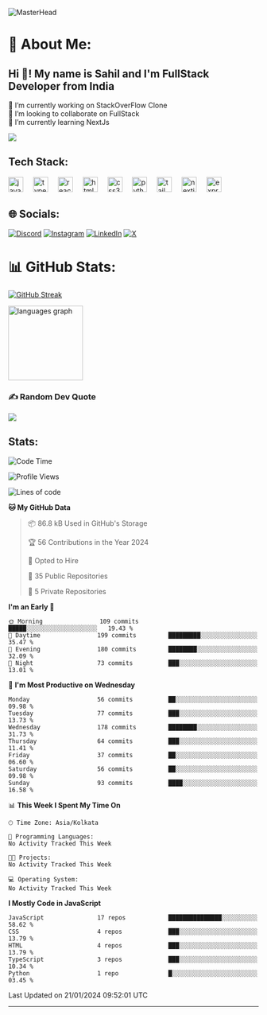 ![MasterHead](https://user-images.githubusercontent.com/10498744/210012254-234538ff-d198-48aa-8964-37e6fd45d227.gif)
# 💫 About Me:
<h2 align="left">Hi 👋! My name is Sahil and I'm FullStack Developer from India</h2>
🔭 I’m currently working on StackOverFlow Clone<br>👯 I’m looking to collaborate on FullStack<br>🌱 I’m currently learning NextJs<br>

<p></p>

[![](https://visitcount.itsvg.in/api?id=Zydiag&icon=0&color=5)](https://visitcount.itsvg.in)

## Tech Stack:
<div align="left">
  <img src="https://cdn.jsdelivr.net/gh/devicons/devicon/icons/javascript/javascript-original.svg" height="30" alt="javascript logo"  />
  <img width="12" />
  <img src="https://cdn.jsdelivr.net/gh/devicons/devicon/icons/typescript/typescript-original.svg" height="30" alt="typescript logo"  />
  <img width="12" />
  <img src="https://cdn.jsdelivr.net/gh/devicons/devicon/icons/react/react-original.svg" height="30" alt="react logo"  />
  <img width="12" />
  <img src="https://cdn.jsdelivr.net/gh/devicons/devicon/icons/html5/html5-original.svg" height="30" alt="html5 logo"  />
  <img width="12" />
  <img src="https://cdn.jsdelivr.net/gh/devicons/devicon/icons/css3/css3-original.svg" height="30" alt="css3 logo"  />
  <img width="12" />
  <img src="https://cdn.jsdelivr.net/gh/devicons/devicon/icons/python/python-original.svg" height="30" alt="python logo"  />
  <img width="12" />
  <img src="https://cdn.simpleicons.org/tailwindcss/06B6D4" height="30" alt="tailwindcss logo"  />
  <img width="12" />
  <img src="https://cdn.simpleicons.org/nextdotjs/000000" height="30" alt="nextjs logo"  />
  <img width="12" />
  <img src="https://cdn.jsdelivr.net/gh/devicons/devicon/icons/express/express-original.svg" height="30" alt="express logo"  />
</div>



## 🌐 Socials:
[![Discord](https://img.shields.io/badge/Discord-%237289DA.svg?logo=discord&logoColor=white)](https://discord.gg/https://discord.gg/WXr2pfp2) [![Instagram](https://img.shields.io/badge/Instagram-%23E4405F.svg?logo=Instagram&logoColor=white)](https://instagram.com/s_lakha29) [![LinkedIn](https://img.shields.io/badge/LinkedIn-%230077B5.svg?logo=linkedin&logoColor=white)](https://linkedin.com/in/Zydiag) [![X](https://img.shields.io/badge/X-black.svg?logo=X&logoColor=white)](https://x.com/Zydiag) 
# 📊 GitHub Stats:
<div align="left" gap="5">
  
[![GitHub Streak](https://streak-stats.demolab.com/?user=zydiag&theme=radical)](https://git.io/streak-stats)

  <!--   <img src="https://github-readme-stats.vercel.app/api?username=zydiag&hide_title=false&hide_rank=true&show_icons=true&include_all_commits=true&count_private=true&disable_animations=false&theme=radical&locale=en&hide_border=false" height="150" alt="stats graph"  /> -->
  
  <img src="https://github-readme-stats.vercel.app/api/top-langs?username=zydiag&locale=en&hide_title=false&layout=compact&card_width=320&langs_count=5&theme=radical&hide_border=false" height="150" alt="languages graph"  />
</div>

### ✍️ Random Dev Quote
![](https://quotes-github-readme.vercel.app/api?type=horizontal&theme=radical)

## Stats:
<!--START_SECTION:waka-->
![Code Time](http://img.shields.io/badge/Code%20Time-0%20secs-blue)

![Profile Views](http://img.shields.io/badge/Profile%20Views-109-blue)

![Lines of code](https://img.shields.io/badge/From%20Hello%20World%20I%27ve%20Written-396.6%20thousand%20lines%20of%20code-blue)

**🐱 My GitHub Data** 

> 📦 86.8 kB Used in GitHub's Storage 
 > 
> 🏆 56 Contributions in the Year 2024
 > 
> 💼 Opted to Hire
 > 
> 📜 35 Public Repositories 
 > 
> 🔑 5 Private Repositories 
 > 
**I'm an Early 🐤** 

```text
🌞 Morning                109 commits         █████░░░░░░░░░░░░░░░░░░░░   19.43 % 
🌆 Daytime                199 commits         █████████░░░░░░░░░░░░░░░░   35.47 % 
🌃 Evening                180 commits         ████████░░░░░░░░░░░░░░░░░   32.09 % 
🌙 Night                  73 commits          ███░░░░░░░░░░░░░░░░░░░░░░   13.01 % 
```
📅 **I'm Most Productive on Wednesday** 

```text
Monday                   56 commits          ██░░░░░░░░░░░░░░░░░░░░░░░   09.98 % 
Tuesday                  77 commits          ███░░░░░░░░░░░░░░░░░░░░░░   13.73 % 
Wednesday                178 commits         ████████░░░░░░░░░░░░░░░░░   31.73 % 
Thursday                 64 commits          ███░░░░░░░░░░░░░░░░░░░░░░   11.41 % 
Friday                   37 commits          ██░░░░░░░░░░░░░░░░░░░░░░░   06.60 % 
Saturday                 56 commits          ██░░░░░░░░░░░░░░░░░░░░░░░   09.98 % 
Sunday                   93 commits          ████░░░░░░░░░░░░░░░░░░░░░   16.58 % 
```


📊 **This Week I Spent My Time On** 

```text
🕑︎ Time Zone: Asia/Kolkata

💬 Programming Languages: 
No Activity Tracked This Week

🐱‍💻 Projects: 
No Activity Tracked This Week

💻 Operating System: 
No Activity Tracked This Week
```

**I Mostly Code in JavaScript** 

```text
JavaScript               17 repos            ███████████████░░░░░░░░░░   58.62 % 
CSS                      4 repos             ███░░░░░░░░░░░░░░░░░░░░░░   13.79 % 
HTML                     4 repos             ███░░░░░░░░░░░░░░░░░░░░░░   13.79 % 
TypeScript               3 repos             ███░░░░░░░░░░░░░░░░░░░░░░   10.34 % 
Python                   1 repo              █░░░░░░░░░░░░░░░░░░░░░░░░   03.45 % 
```




 Last Updated on 21/01/2024 09:52:01 UTC
<!--END_SECTION:waka-->


---
